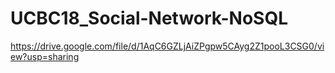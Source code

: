 # UCBC18_Social-Network-NoSQL

https://drive.google.com/file/d/1AqC6GZLjAiZPgpw5CAyg2Z1pooL3CSG0/view?usp=sharing